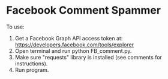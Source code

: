 Facebook Comment Spammer
========================
To use:  
1. Get a Facebook Graph API access token at: https://developers.facebook.com/tools/explorer  
2. Open terminal and run python FB_comment.py.  
3. Make sure "requests" library is installed (see comments for instructions).  
4. Run program.  
  
